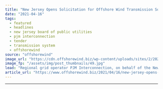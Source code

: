 ```yaml
---
title: "New Jersey Opens Solicitation for Offshore Wind Transmission Solutions"
date: "2021-04-16"
tags: 
  - featured
  - headlines
  - new jersey board of public utilities
  - pjm interconnection
  - tender
  - transmission system
  - offshorewind
source: "offshorewind"
image_url: "https://cdn.offshorewind.biz/wp-content/uploads/sites/2/2020/08/25100132/ScottishPower-Renewables.jpg"
image_fp: "/assets/img/post_thumbnails/49.jpg"
lead: "Regional grid operator PJM Interconnection, on behalf of the New Jersey Board of Public"
article_url: "https://www.offshorewind.biz/2021/04/16/new-jersey-opens-solicitation-for-offshore-wind-transmission-solutions/"
---
```


---
